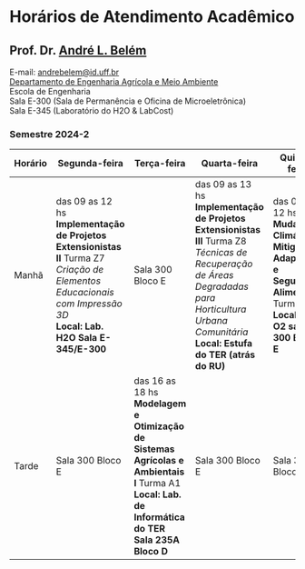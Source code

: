 # Horários de Atendimento Acadêmico

## Prof. Dr. [André L. Belém](https://www.github.com/andrebelem)
E-mail: [andrebelem@id.uff.br](mailto:andrebelem@id.uff.br)<br>
[Departamento de Engenharia Agrícola e Meio Ambiente](http://www.ter.sites.uff.br)<br>
Escola de Engenharia<br>
Sala E-300 (Sala de Permanência e Oficina de Microeletrônica)<br>
Sala E-345 (Laboratório do H2O & LabCost)<br>

### Semestre 2024-2
| Horário          | Segunda-feira   | Terça-feira | Quarta-feira | Quinta-feira | Sexta-feira |
|------------------|-----------------|-------------|--------------|--------------|-------------|
| Manhã   | das 09 as 12 hs<br>**Implementação de Projetos Extensionistas II** Turma Z7<br> *Criação de Elementos Educacionais com Impressão 3D*<br>**Local: Lab. H2O Sala E-345/E-300** | Sala 300 Bloco E | das 09 as 13 hs<br>**Implementação de Projetos Extensionistas III** Turma Z8<br> *Técnicas de Recuperação de Áreas Degradadas para Horticultura Urbana Comunitária*<br>**Local: Estufa do TER (atrás do RU)** | das 08 as 12 hs<br>**Mudanças Climáticas, Mitigação, Adaptação e Segurança Alimentar** Turma H1<br>**Local: Lab. O2 sala 300 Bloco E** | das 08 as 12 hs<br>**Responsabilidade Social e Ambiental** Turma H1<br>**Local: Bloco H sala 201** |
| Tarde   | Sala 300 Bloco E   | das 16 as 18 hs<br>**Modelagem e Otimização de Sistemas Agrícolas e Ambientais I** Turma A1 <br>**Local: Lab. de Informática do TER Sala 235A Bloco D**  |   Sala 300 Bloco E | Sala 300 Bloco E  | Sala 300 Bloco E  |
